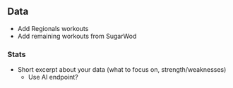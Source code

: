 ## Data

- Add Regionals workouts
- Add remaining workouts from SugarWod

### Stats

- Short excerpt about your data (what to focus on, strength/weaknesses)
  - Use AI endpoint?
